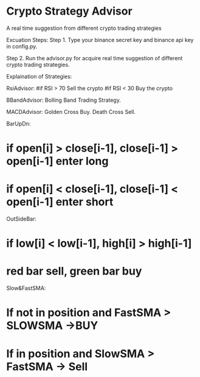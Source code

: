 # Crypto Strategy Advisor
A real time suggestion from different crypto trading strategies

Excuation Steps:
Step 1. Type your binance secret key and binance api key in config.py.

Step 2. Run the advisor.py for acquire real time suggestion of different crypto trading strategies.

Explaination of Strategies:

RsiAdvisor: 
#if RSI > 70 Sell the crypto
#if RSI < 30 Buy the crypto

BBandAdvisor: Bolling Band Trading Strategy.

MACDAdvisor: Golden Cross Buy. Death Cross Sell.

BarUpDn: 
# if open[i] > close[i-1], close[i-1] > open[i-1] enter long
# if open[i] < close[i-1], close[i-1] < open[i-1] enter short

OutSideBar:
# if low[i] < low[i-1], high[i] > high[i-1] 
# red bar sell, green bar buy

Slow&FastSMA:
# If not in position and FastSMA > SLOWSMA ->BUY
# If in position and SlowSMA > FastSMA -> Sell
